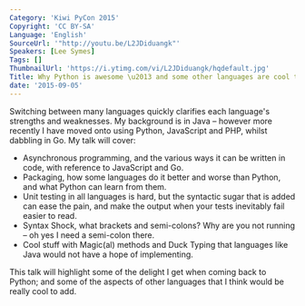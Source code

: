 ```yaml
---
Category: 'Kiwi PyCon 2015'
Copyright: 'CC BY-SA'
Language: 'English'
SourceUrl: '"http://youtu.be/L2JDiduangk"'
Speakers: [Lee Symes]
Tags: []
ThumbnailUrl: 'https://i.ytimg.com/vi/L2JDiduangk/hqdefault.jpg'
Title: Why Python is awesome \u2013 and some other languages are cool too\
date: '2015-09-05'
---
```

Switching between many languages quickly clarifies each language's strengths and weaknesses. My background is in Java – however more recently I have moved onto using Python, JavaScript and PHP, whilst dabbling in Go. My talk will cover:

 - Asynchronous programming, and the various ways it can be written in code, with reference to JavaScript and Go.
 - Packaging, how some languages do it better and worse than Python, and what Python can learn from them.
 - Unit testing in all languages is hard, but the syntactic sugar that is added can ease the pain, and make the output when your tests inevitably fail easier to read.
 - Syntax Shock, what brackets and semi-colons? Why are you not running – oh yes I need a semi-colon there.
 - Cool stuff with Magic(al) methods and Duck Typing that languages like Java would not have a hope of implementing. 

This talk will highlight some of the delight I get when coming back to Python; and some of the aspects of other languages that I think would be really cool to add. 






